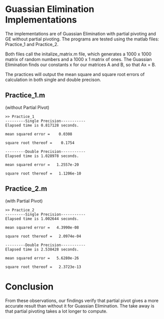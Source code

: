 # Guassian Elimination Implementations 
The implementations are of Guassian Elimination with partial pivoting and GE without partial pivoting. The programs are tested using the matlab files: Practice_1 and Practice_2.

Both files call the initalize_matrix.m file, which generates a 1000 x 1000 matrix of random numbers and a 1000 x 1 matrix of ones. 
The Guassian Elimination finds our constants x for our matrices A and B, so that Ax = B.

The practices will output the mean square and square root errors of calculation in both single and double precison. 

## Practice_1.m
(without Partial Pivot)
```
>> Practice_1
---------Single Precision-----------
Elapsed time is 0.817128 seconds.

mean squared error =    0.0308

square root thereof =    0.1754

---------Double Precision-----------
Elapsed time is 1.028978 seconds.

mean squared error =   1.2557e-20

square root thereof =   1.1206e-10
```

## Practice_2.m
(with Partial Pivot)
```
>> Practice_2
---------Single Precision-----------
Elapsed time is 1.002644 seconds.

mean squared error =   4.3990e-08

square root thereof =   2.0974e-04

---------Double Precision-----------
Elapsed time is 2.538428 seconds.

mean squared error =   5.6280e-26

square root thereof =   2.3723e-13
```

# Conclusion 
From these observations, our findings verify that partial pivot gives a more accurate result than without it for Guassian Elimination. The take away is that partial pivoting takes a lot longer to compute.  
